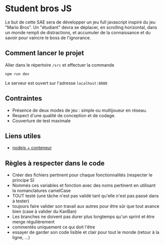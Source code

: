# Student bros JS

Le but de cette SAE sera de développer un jeu full javascript inspiré du jeu "Mario Bros". Un "étudiant" devra se déplacer, en scrolling horizontal, dans un monde rempli de distractions, et accumuler de la connaissance et du savoir pour vaincre le boss de l'ignorance.

## Comment lancer le projet

Aller dans le répertoire `/src` et effectuer la commande

`npm run dev`

Le serveur est ouvert sur l'adresse `localhost:8080`

## Contraintes
- Présence de deux modes de jeu : simple ou multijoueur en réseau.
- Respect d'une qualité de conception et de codage.
- Couverture de test maximale

## Liens utiles

- [nodejs + conteneur](https://nodejs.org/fr/docs/guides/nodejs-docker-webapp/)

## Règles à respecter dans le code

- Créer des fichiers pertinent pour chaque fonctionnalités (respecter le principe S)
- Nommés ces variables et fonction avec des noms pertinent en utilisant la nomanclatures camelCase
- TOUT testé (une tâche n'est pas validé tant qu'elle n'est pas passé dans à tester)
- toujours faire valider son travail aux autres pour être sûr que tout avance bien (case à valider du KanBan)
- Les branches ne doivent pas durer plus longtemps qu'un sprint et être merge régulièrement
- commentés uniquement ce qui doit l'être
- essayer de garder son code lisible et clair pour tout le monde (retour à la ligne, ...)